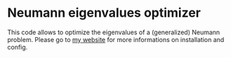 # Neumann eigenvalues optimizer

This code allows to optimize the eigenvalues of a (generalized) Neumann problem.
Please go to [my website](https://eloimartinet.github.io/projects/NeumannFF/index.html) for more informations on installation and config.